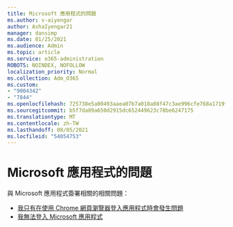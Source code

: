 ```yaml
---
title: Microsoft 應用程式的問題
ms.author: v-aiyengar
author: AshaIyengar21
manager: dansimp
ms.date: 01/25/2021
ms.audience: Admin
ms.topic: article
ms.service: o365-administration
ROBOTS: NOINDEX, NOFOLLOW
localization_priority: Normal
ms.collection: Adm_O365
ms.custom:
- "9004342"
- "7844"
ms.openlocfilehash: 725738e5a00493aaea07b7a018a08f47c3ae996cfe768a1719f38e8557370348
ms.sourcegitcommit: b5f7da89a650d2915dc652449623c78be6247175
ms.translationtype: MT
ms.contentlocale: zh-TW
ms.lasthandoff: 08/05/2021
ms.locfileid: "54054753"
---
```

# <a name="issues-with-microsoft-applications"></a>Microsoft 應用程式的問題

與 Microsoft 應用程式簽署相關的相關問題：

- [我只有在使用 Chrome 網頁瀏覽器登入應用程式時會發生問題](https://docs.microsoft.com/office365/troubleshoot/miscellaneous/chrome-behavior-affects-applications) 
- [我無法登入 Microsoft 應用程式](https://docs.microsoft.com/azure/active-directory/application-sign-in-problem-first-party-microsoft/?WT.mc_id=UI_AAD_Apps_Sign_In_Support_L2_MicrosoftApp)
